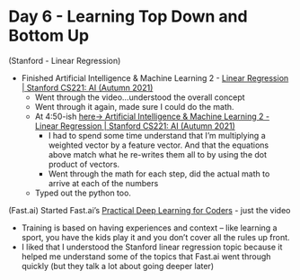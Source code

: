# Day 6 - Learning Top Down and Bottom Up

(Stanford - Linear Regression) 
* Finished Artificial Intelligence & Machine Learning 2 - [Linear Regression | Stanford CS221: AI (Autumn 2021)](https://www.youtube.com/watch?v=nEWNNt2KmfQ)
    * Went through the video…understood the overall concept
    * Went through it again, made sure I could do the math.
    * At 4:50-ish [here→ Artificial Intelligence & Machine Learning 2 - Linear Regression | Stanford CS221: AI (Autumn 2021)](https://youtu.be/nEWNNt2KmfQ?si=O0fPJKKyTxmRfNtz&t=296) 
        * I had to spend some time understand that I’m multiplying a weighted vector by a feature vector. And that the equations above match what he re-writes them all to by using the dot product of vectors.
        * Went through the math for each step, did the actual math to arrive at each of the numbers
    * Typed out the python too.

(Fast.ai) Started Fast.ai’s [Practical Deep Learning for Coders](https://course.fast.ai/Lessons/lesson1.html) - just the video
* Training is based on having experiences and context – like learning a sport, you have the kids play it and you don’t cover all the rules up front.
* I liked that I understood the Stanford linear regression topic because it helped me understand some of the topics that Fast.ai went through quickly (but they talk a lot about going deeper later)